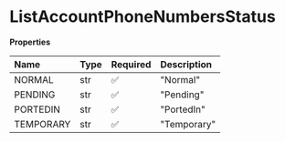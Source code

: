 # ListAccountPhoneNumbersStatus

**Properties**

| Name      | Type | Required | Description |
| :-------- | :--- | :------- | :---------- |
| NORMAL    | str  | ✅       | "Normal"    |
| PENDING   | str  | ✅       | "Pending"   |
| PORTEDIN  | str  | ✅       | "PortedIn"  |
| TEMPORARY | str  | ✅       | "Temporary" |

<!-- This file was generated by liblab | https://liblab.com/ -->
